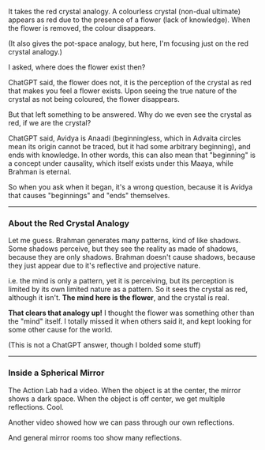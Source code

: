 It takes the red crystal analogy. A colourless crystal (non-dual ultimate) appears as red due to the presence of a flower (lack of knowledge). When the flower is removed, the colour disappears.

(It also gives the pot-space analogy, but here, I'm focusing just on the red crystal analogy.)

I asked, where does the flower exist then?

ChatGPT said, the flower does not, it is the perception of the crystal as red that makes you feel a flower exists. Upon seeing the true nature of the crystal as not being coloured, the flower disappears.

But that left something to be answered. Why do we even see the crystal as red, if we are the crystal?

ChatGPT said, Avidya is Anaadi (beginningless, which in Advaita circles mean its origin cannot be traced, but it had some arbitrary beginning), and ends with knowledge. In other words, this can also mean that "beginning" is a concept under causality, which itself exists under this Maaya, while Brahman is eternal.

So when you ask when it began, it's a wrong question, because it is Avidya that causes "beginnings" and "ends" themselves.

---
### About the Red Crystal Analogy

Let me guess. Brahman generates many patterns, kind of like shadows. Some shadows perceive, but they see the reality as made of shadows, because they are only shadows. Brahman doesn't cause shadows, because they just appear due to it's reflective and projective nature.

i.e. the mind is only a pattern, yet it is perceiving, but its perception is limited by its own limited nature as a pattern. So it sees the crystal as red, although it isn't. **The mind here is the flower**, and the crystal is real.

**That clears that analogy up!** I thought the flower was something other than the "mind" itself. I totally missed it when others said it, and kept looking for some other cause for the world.

(This is not a ChatGPT answer, though I bolded some stuff)

---

### Inside a Spherical Mirror

The Action Lab had a video. When the object is at the center, the mirror shows a dark space. When the object is off center, we get multiple reflections. Cool.

Another video showed how we can pass through our own reflections.

And general mirror rooms too show many reflections.